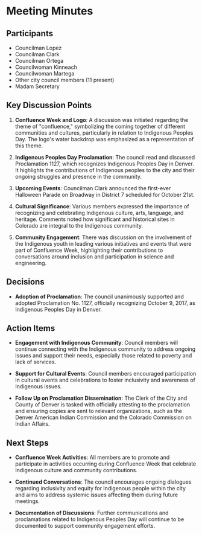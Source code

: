 # Meeting Minutes

## Participants
- Councilman Lopez
- Councilman Clark
- Councilman Ortega
- Councilwoman Kinneach
- Councilwoman Martega
- Other city council members (11 present)
- Madam Secretary

## Key Discussion Points
1. **Confluence Week and Logo**: A discussion was initiated regarding the theme of "confluence," symbolizing the coming together of different communities and cultures, particularly in relation to Indigenous Peoples Day. The logo's water backdrop was emphasized as a representation of this theme.

2. **Indigenous Peoples Day Proclamation**: The council read and discussed Proclamation 1127, which recognizes Indigenous Peoples Day in Denver. It highlights the contributions of Indigenous peoples to the city and their ongoing struggles and presence in the community.

3. **Upcoming Events**: Councilman Clark announced the first-ever Halloween Parade on Broadway in District 7 scheduled for October 21st.

4. **Cultural Significance**: Various members expressed the importance of recognizing and celebrating Indigenous culture, arts, language, and heritage. Comments noted how significant and historical sites in Colorado are integral to the Indigenous community.

5. **Community Engagement**: There was discussion on the involvement of the Indigenous youth in leading various initiatives and events that were part of Confluence Week, highlighting their contributions to conversations around inclusion and participation in science and engineering.

## Decisions
- **Adoption of Proclamation**: The council unanimously supported and adopted Proclamation No. 1127, officially recognizing October 9, 2017, as Indigenous Peoples Day in Denver.

## Action Items
- **Engagement with Indigenous Community**: Council members will continue connecting with the Indigenous community to address ongoing issues and support their needs, especially those related to poverty and lack of services.
  
- **Support for Cultural Events**: Council members encouraged participation in cultural events and celebrations to foster inclusivity and awareness of Indigenous issues.

- **Follow Up on Proclamation Dissemination**: The Clerk of the City and County of Denver is tasked with officially attesting to the proclamation and ensuring copies are sent to relevant organizations, such as the Denver American Indian Commission and the Colorado Commission on Indian Affairs.

## Next Steps
- **Confluence Week Activities**: All members are to promote and participate in activities occurring during Confluence Week that celebrate Indigenous culture and community contributions.
  
- **Continued Conversations**: The council encourages ongoing dialogues regarding inclusivity and equity for Indigenous people within the city and aims to address systemic issues affecting them during future meetings. 

- **Documentation of Discussions**: Further communications and proclamations related to Indigenous Peoples Day will continue to be documented to support community engagement efforts.